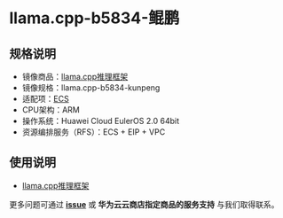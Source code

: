 # llama.cpp-b5834-鲲鹏

## 规格说明

- 镜像商品：[llama.cpp推理框架](https://marketplace.huaweicloud.com/hidden/contents/afe5ad26-ef91-47ab-ba58-735c167af8b0#productid=OFFI1151329778610204672)
- 镜像规格：llama.cpp-b5834-kunpeng
- 适配项：[ECS](https://support.huaweicloud.com/ecs/index.html)
- CPU架构：ARM
- 操作系统：Huawei Cloud EulerOS 2.0 64bit
- 资源编排服务（RFS）：ECS + EIP + VPC

## 使用说明

- [llama.cpp推理框架](./docs/usage_ZH.md)

更多问题可通过 [**issue**](https://github.com/HuaweiCloudDeveloper/llama.cpp-image/issues) 或 **华为云云商店指定商品的服务支持** 与我们取得联系。
